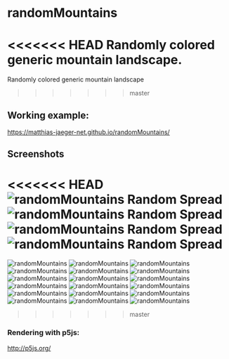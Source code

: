 # randomMountains
<<<<<<< HEAD
Randomly colored generic mountain landscape.
=======
Randomly colored generic mountain landscape
>>>>>>> master


## Working example:
https://matthias-jaeger-net.github.io/randomMountains/

## Screenshots
<<<<<<< HEAD
![randomMountains Random Spread](img/sample-1.png)
![randomMountains Random Spread](img/sample-2.png)
![randomMountains Random Spread](img/sample-3.png)
![randomMountains Random Spread](img/sample-4.png)
=======
![randomMountains](assets/img/sample-1.png)
![randomMountains](assets/img/sample-2.png)
![randomMountains](assets/img/sample-3.png)
![randomMountains](assets/img/sample-4.png)
![randomMountains](assets/img/sample-5.png)
![randomMountains](assets/img/sample-6.png)
![randomMountains](assets/img/sample-7.png)
![randomMountains](assets/img/sample-8.png)
![randomMountains](assets/img/sample-9.png)
![randomMountains](assets/img/sample-10.png)
![randomMountains](assets/img/sample-11.png)
![randomMountains](assets/img/sample-12.png)
![randomMountains](assets/img/sample-13.png)
![randomMountains](assets/img/sample-14.png)
![randomMountains](assets/img/sample-15.png)
![randomMountains](assets/img/sample-16.png)
![randomMountains](assets/img/sample-17.png)
![randomMountains](assets/img/sample-18.png)

>>>>>>> master

### Rendering with p5js:  
http://p5js.org/
